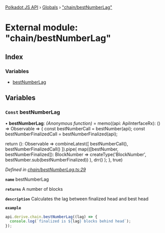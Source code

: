 [Polkadot JS API](../README.md) › [Globals](../globals.md) › ["chain/bestNumberLag"](_chain_bestnumberlag_.md)

# External module: "chain/bestNumberLag"

## Index

### Variables

* [bestNumberLag](_chain_bestnumberlag_.md#const-bestnumberlag)

## Variables

### `Const` bestNumberLag

• **bestNumberLag**: *(Anonymous function)* =  memo((api: ApiInterfaceRx): () => Observable<BlockNumber> => {
  const bestNumberCall = bestNumber(api);
  const bestNumberFinalizedCall = bestNumberFinalized(api);

  return (): Observable<BlockNumber> =>
    combineLatest([
      bestNumberCall(),
      bestNumberFinalizedCall()
    ]).pipe(
      map(([bestNumber, bestNumberFinalized]): BlockNumber =>
        createType('BlockNumber', bestNumber.sub(bestNumberFinalized))
      ),
      drr()
    );
}, true)

*Defined in [chain/bestNumberLag.ts:29](https://github.com/polkadot-js/api/blob/2371d6a29c/packages/api-derive/src/chain/bestNumberLag.ts#L29)*

**`name`** bestNumberLag

**`returns`** A number of blocks

**`description`** Calculates the lag between finalized head and best head

**`example`** 
<BR>

```javascript
api.derive.chain.bestNumberLag((lag) => {
  console.log(`finalized is ${lag} blocks behind head`);
});
```
